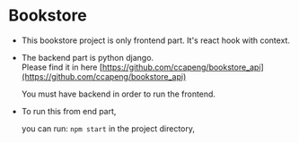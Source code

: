 # Bookstore

- This bookstore project is only frontend part. 
	It's react hook with context.
	
- The backend part is python django.  
	Please find it in here [https://github.com/ccapeng/bookstore_api](https://github.com/ccapeng/bookstore_api)  
	
	You must have backend in order to run the frontend.

- To run this from end part,

	you can run:
	`npm start`
	in the project directory, 